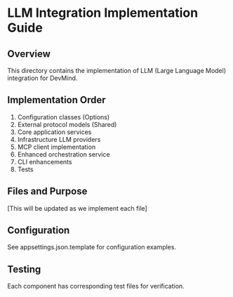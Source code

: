 # LLM Integration Implementation Guide

## Overview
This directory contains the implementation of LLM (Large Language Model) integration for DevMind.

## Implementation Order
1. Configuration classes (Options)
2. External protocol models (Shared)
3. Core application services
4. Infrastructure LLM providers
5. MCP client implementation
6. Enhanced orchestration service
7. CLI enhancements
8. Tests

## Files and Purpose
[This will be updated as we implement each file]

## Configuration
See appsettings.json.template for configuration examples.

## Testing
Each component has corresponding test files for verification.
